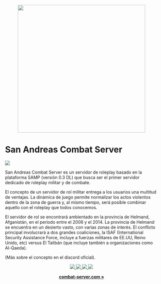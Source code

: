 <p align="center">
  <a aria-label="sacs logo" href="https://combat-server.com">
    <img src="https://i.imgur.com/W4iPvZg.png" width="420" />
  </a>
</p>

<h1>San Andreas Combat Server</h1>

<a href="[https://discord.gg/z5pNmnCETW](https://opensource.org/licenses/MIT)">
  <img src="https://img.shields.io/badge/License-MIT%20License-yellow.svg" />
</a>

San Andreas Combat Server es un servidor de roleplay basado en la plataforma SAMP (versión 0.3 DL) que busca ser el primer servidor dedicado de roleplay militar y de combate. 

El concepto de un servidor de rol militar entrega a los usuarios una multitud de ventajas. La dinámica de juego permite normalizar los actos violentos dentro de la zona de guerra y, al mismo tiempo, será posible combinar aquello con el roleplay que todos conocemos.

El servidor de rol se encontrará ambientado en la provincia de Helmand, Afganistán, en el periodo entre el 2008 y el 2014. La provincia de Helmand se encuentra en un desierto vasto, con varias zonas de interés. El conflicto principal involucrará a dos grandes coaliciones, la ISAF (International Security Assistance Force, incluye a fuerzas militares de EE.UU, Reino Unido, etc) versus El Talibán (que incluye también a organizaciones como Al-Qaeda).

(Más sobre el concepto en el discord oficial).

<p align="center">
  <a href="https://discord.gg/z5pNmnCETW">
    <img src="https://img.shields.io/discord/1118327104908570654?label=Discord&color=5865F2" />
  </a>
  <a href="https://www.patreon.com/SanAndreasCombatServer">
    <img src="https://img.shields.io/badge/Patreon-f9c00b?logo=patreon&logoColor=white" />
  </a>
  <a href="https://www.youtube.com/channel/UCxVOs6IxP71W-ajLSrtRoyw">
    <img src="https://img.shields.io/badge/Youtube-f00?logo=youtube&logoColor=white" />
  </a>
  <a href="https://www.tiktok.com/@combatserver">
    <img src="https://img.shields.io/badge/TikTok-000?logo=TikTok&logoColor=white" />
  </a>
</p>

<p align="center">
  <a href="https://combat-server.com"><strong>combat-server.com »</strong></a>
</p>

